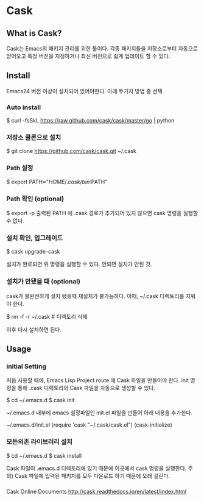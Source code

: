 
# Cask 

## What is Cask?

Cask는 Emacs의 패키지 관리를 위한 툴이다.
각종 패키지들을 저장소로부터 자동으로 얻어오고 특정 버전을 지정하거나 최신 버전으로 쉽게 업데이트 할 수 있다.

## Install 

Emacs24  버전 이상이  설치되어 있어야한다.
아래 두가지 방법 중 선택

### Auto install

$ curl -fsSkL https://raw.github.com/cask/cask/master/go | python

### 저장소 클론으로 설치

$ git clone https://github.com/cask/cask.git ~/.cask

### Path 설정

$ export PATH="$HOME/.cask/bin:$PATH"

### Path 확인 (optional)

$ export -p 
 출력된 PATH 에 .cask  경로가 추가되어 있지 않으면 cask 명령을 실행할 수 없다.

### 설치 확인, 업그레이드

$ cask upgrade-cask

설치가 완료되면 위 명령을 실행할 수 있다. 안되면 설치가 안된 것.

### 설치가 안됐을 때 (optional)

cask가 불완전하게 설치 됐을때 재설치가 불가능하다.  이때, ~/.cask  디렉토리를 지워야 한다.

$ rm -f -r ~/.cask # 디렉토리 삭제
 
 이후 다시 설치하면 된다.
 
 
## Usage 

### initial Setting

 처음 사용할 때에, Emacs Lisp Project route 에 Cask 파일을 만들어야 한다.
init 명령을 통해 .cask  디렉토리와 Cask 파일을 자동으로 생성할 수 있다.

$ cd ~/.emacs.d
$ cask init

~/.emacs.d  내부에 emacs 설정파일인 init.el 파일을 만들어 아래 내용을 추가한다.

~/.emacs.d/init.el
	(require 'cask "~/.cask/cask.el")
		(cask-initialize)

### 모든의존 라이브러리 설치

$ cd ~/.emacs.d
$ cask install

Cask 파일이 .emacs.d 디렉토리에 있기 때문에 이곳에서 cask 명령을 실행한다.
주의) Cask 파일에 입력된 패키지를 모두 다운로드 하기 때문에 오래 걸린다.

### 






Cask Online Documents
http://cask.readthedocs.io/en/latest/index.html
